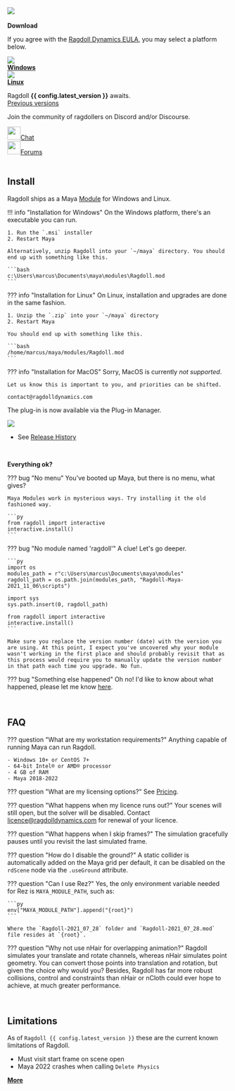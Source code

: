 <div class="hero-container">
    <img class="hero-image" src=/car14.png>
</div>

<br>

<div class="vboxlayout align-center justify-center">
    <!-- <h3>Download</h3> -->
    <b>Download</b>
    <p>If you agree with the <a href="https://ragdolldynamics.com/eula"><u>Ragdoll Dynamics EULA</u></a>, you may select a platform below.</p>
    <div class="hboxlayout align-center">
        <a style="max-height: 40px;" href="https://ragdolldynamics.com/download?platform=windows" class="button red"><div class="image"><img src=https://user-images.githubusercontent.com/2152766/126961293-8ab863bf-65c8-4e89-a25d-9bcbe4a63627.png></div><b>Windows</b></a>
        <a style="max-height: 40px;" href="https://ragdolldynamics.com/download?platform=linux" class="button blue"><div class="image"><img src=https://user-images.githubusercontent.com/2152766/126961293-8ab863bf-65c8-4e89-a25d-9bcbe4a63627.png></div><b>Linux</b></a>
    </div>
    <p class="text-align-center">Ragdoll <b>{{ config.latest_version }}</b> awaits.<br>
    <a href="https://files.ragdolldynamics.com">Previous versions</a></p>
    <p>Join the community of ragdollers on Discord and/or Discourse.</p>
    <div class="hboxlayout align-center justify-center">
        <div class="hboxlayout align-center"><img width=30 src=https://user-images.githubusercontent.com/2152766/127173502-8aada209-7cf0-42e0-84ee-18afeb29f826.png><a class="padding-left" href="https://discord.gg/JCHydekJqX">Chat</a></div>
        <div class="space"></div>
        <div class="hboxlayout align-center"><img width=30 src=https://user-images.githubusercontent.com/2152766/127173868-a8af18ca-c799-4017-be7c-6966abdd4443.png><a class="padding-left" href="https://forums.ragdolldynamics.com/">Forums</a></div>
        <div class="spacing"></div>
    </div>
</div>

<br>

## Install

Ragdoll ships as a Maya [Module](https://around-the-corner.typepad.com/adn/2012/07/distributing-files-on-maya-maya-modules.html) for Windows and Linux.

!!! info "Installation for Windows"
    On the Windows platform, there's an executable you can run.

    1. Run the `.msi` installer
    2. Restart Maya

    Alternatively, unzip Ragdoll into your `~/maya` directory. You should end up with something like this.

    ```bash
    c:\Users\marcus\Documents\maya\modules\Ragdoll.mod
    ```

??? info "Installation for Linux"
    On Linux, installation and upgrades are done in the same fashion.

    1. Unzip the `.zip` into your `~/maya` directory
    2. Restart Maya

    You should end up with something like this.

    ```bash
    /home/marcus/maya/modules/Ragdoll.mod
    ```

??? info "Installation for MacOS"
    Sorry, MacOS is currently *not supported*.

    Let us know this is important to you, and priorities can be shifted.

    contact@ragdolldynamics.com

The plug-in is now available via the Plug-in Manager.

<img class="boxshadow" src=https://user-images.githubusercontent.com/2152766/111457614-55953380-8710-11eb-99a4-f2fb7cc67771.gif>

- See [Release History](/releases)

<br>

**Everything ok?**

??? bug "No menu"
    You've booted up Maya, but there is no menu, what gives?

    Maya Modules work in mysterious ways. Try installing it the old fashioned way.

    ```py
    from ragdoll import interactive
    interactive.install()
    ```

??? bug "No module named 'ragdoll'"
    A clue! Let's go deeper.

    ```py
    import os
    modules_path = r"c:\Users\marcus\Documents\maya\modules"
    ragdoll_path = os.path.join(modules_path, "Ragdoll-Maya-2021_11_06\scripts")

    import sys
    sys.path.insert(0, ragdoll_path)

    from ragdoll import interactive
    interactive.install()
    ```

    Make sure you replace the version number (date) with the version you are using. At this point, I expect you've uncovered why your module wasn't working in the first place and should probably revisit that as this process would require you to manually update the version number in that path each time you upgrade. No fun.

??? bug "Something else happened"
    Oh no! I'd like to know about what happened, please let me know [here](mailto:support@ragdolldynamics.com).

<br>

## FAQ

??? question "What are my workstation requirements?"
    Anything capable of running Maya can run Ragdoll.

    - Windows 10+ or CentOS 7+
    - 64-bit Intel® or AMD® processor
    - 4 GB of RAM
    - Maya 2018-2022

??? question "What are my licensing options?"
    See [Pricing](https://ragdolldynamics.com/pricing).

??? question "What happens when my licence runs out?"
    Your scenes will still open, but the solver will be disabled. Contact [licence@ragdolldynamics.com](mailto:licence@ragdolldynamics.com) for renewal of your licence.

??? question "What happens when I skip frames?"
    The simulation gracefully pauses until you revisit the last simulated frame.

??? question "How do I disable the ground?"
    A static collider is automatically added on the Maya grid per default, it can be disabled on the `rdScene` node via the `.useGround` attribute.

??? question "Can I use Rez?"
    Yes, the only environment variable needed for Rez is `MAYA_MODULE_PATH`, such as:

    ```py
    env["MAYA_MODULE_PATH"].append("{root}")
    ```

    Where the `Ragdoll-2021_07_28` folder and `Ragdoll-2021_07_28.mod` file resides at `{root}`.

??? question "Why not use nHair for overlapping animation?"
    Ragdoll simulates your translate and rotate channels, whereas nHair simulates point geometry. You can convert those points into translation and rotation, but given the choice why would you? Besides, Ragdoll has far more robust collisions, control and constraints than nHair or nCloth could ever hope to achieve, at much greater performance.

<br>

## Limitations

As of `Ragdoll {{ config.latest_version }}` these are the current known limitations of Ragdoll.

- Must visit start frame on scene open
- Maya 2022 crashes when calling `Delete Physics`

<div class="hboxlayout align-center">
    <a href="/releases/2021.04.23#known-issues" class="button blue"><b>More</b></a>
</div>
